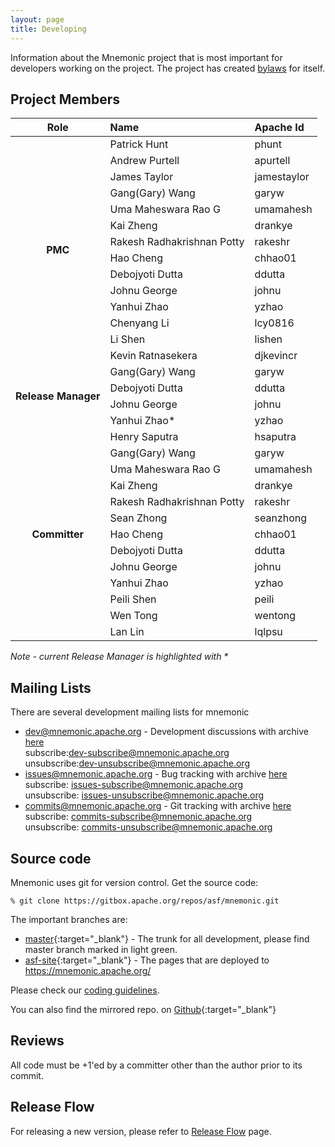```yaml
---
layout: page
title: Developing
---
```


Information about the Mnemonic project that is most important for
developers working on the project. The project has created
[bylaws](bylaws.html) for itself.

## Project Members

<table>
  <thead>
    <tr>
    <th style="text-align: center">Role</th>
      <th style="text-align: left">Name</th>
      <th style="text-align: left">Apache Id</th>
    </tr>
  </thead>
  <tbody>
    <tr>
      <td rowspan="14" style="text-align: center; font-weight:700">PMC</td>
      <td style="text-align: left">Patrick Hunt</td>
      <td style="text-align: left">phunt</td>
    </tr>
    <tr>
      <td style="text-align: left">Andrew Purtell</td>
      <td style="text-align: left">apurtell</td>
    </tr>
    <tr>
      <td style="text-align: left">James Taylor</td>
      <td style="text-align: left">jamestaylor</td>
    </tr>
    <tr>
      <td style="text-align: left">Gang(Gary) Wang</td>
      <td style="text-align: left">garyw</td>
    </tr>
    <tr>
      <td style="text-align: left">Uma Maheswara Rao G</td>
      <td style="text-align: left">umamahesh</td>
    </tr>
    <tr>
      <td style="text-align: left">Kai Zheng</td>
      <td style="text-align: left">drankye</td>
    </tr>
    <tr>
      <td style="text-align: left">Rakesh Radhakrishnan Potty</td>
      <td style="text-align: left">rakeshr</td>
    </tr>
    <tr>
      <td style="text-align: left">Hao Cheng</td>
      <td style="text-align: left">chhao01</td>
    </tr>
    <tr>
      <td style="text-align: left">Debojyoti Dutta</td>
      <td style="text-align: left">ddutta</td>
    </tr>
    <tr>
      <td style="text-align: left">Johnu George</td>
      <td style="text-align: left">johnu</td>
    </tr>
    <tr>
      <td style="text-align: left">Yanhui Zhao</td>
      <td style="text-align: left">yzhao</td>
    </tr>
        <tr>
      <td style="text-align: left">Chenyang Li</td>
      <td style="text-align: left">lcy0816</td>
    </tr>
    <tr>
      <td style="text-align: left">Li Shen</td>
      <td style="text-align: left">lishen</td>
    </tr>
    <tr>
      <td style="text-align: left">Kevin Ratnasekera</td>
      <td style="text-align: left">djkevincr</td>
    </tr>
    <tr>
      <td rowspan="4" style="text-align: center; font-weight:700">Release Manager</td>
      <td style="text-align: left">Gang(Gary) Wang</td>
      <td style="text-align: left">garyw</td>
    </tr>
    <tr>
      <td style="text-align: left">Debojyoti Dutta</td>
      <td style="text-align: left">ddutta</td>
    </tr>
    <tr>
      <td style="text-align: left">Johnu George</td>
      <td style="text-align: left">johnu</td>
    </tr>
    <tr>
      <td style="text-align: left">Yanhui Zhao*</td>
      <td style="text-align: left">yzhao</td>
    </tr>
    <tr>
      <td rowspan="13" style="text-align: center; font-weight:700">Committer</td>
      <td style="text-align: left">Henry Saputra</td>
      <td style="text-align: left">hsaputra</td>
    </tr>
    <tr>
      <td style="text-align: left">Gang(Gary) Wang</td>
      <td style="text-align: left">garyw</td>
    </tr>
    <tr>
      <td style="text-align: left">Uma Maheswara Rao G</td>
      <td style="text-align: left">umamahesh</td>
    </tr>
    <tr>
      <td style="text-align: left">Kai Zheng</td>
      <td style="text-align: left">drankye</td>
    </tr>
    <tr>
      <td style="text-align: left">Rakesh Radhakrishnan Potty</td>
      <td style="text-align: left">rakeshr</td>
    </tr>
    <tr>
      <td style="text-align: left">Sean Zhong</td>
      <td style="text-align: left">seanzhong</td>
    </tr>
    <tr>
      <td style="text-align: left">Hao Cheng</td>
      <td style="text-align: left">chhao01</td>
    </tr>
    <tr>
      <td style="text-align: left">Debojyoti Dutta</td>
      <td style="text-align: left">ddutta</td>
    </tr>
    <tr>
      <td style="text-align: left">Johnu George</td>
      <td style="text-align: left">johnu</td>
    </tr>
    <tr>
      <td style="text-align: left">Yanhui Zhao</td>
      <td style="text-align: left">yzhao</td>
    </tr>
    <tr>
      <td style="text-align: left">Peili Shen</td>
      <td style="text-align: left">peili</td>
    </tr>
    <tr>
      <td style="text-align: left">Wen Tong</td>
      <td style="text-align: left">wentong</td>
    </tr>
    <tr>
      <td style="text-align: left">Lan Lin</td>
      <td style="text-align: left">lqlpsu</td>
    </tr>
  </tbody>
</table>

<I>Note - current Release Manager is highlighted with *</I>


## Mailing Lists

There are several development mailing lists for mnemonic

* [dev@mnemonic.apache.org](mailto:dev@mnemonic.apache.org) - Development discussions
  with archive [here](https://mail-archives.apache.org/mod_mbox/mnemonic-dev/)<br/>
  subscribe:[dev-subscribe@mnemonic.apache.org](mailto:dev-subscribe@mnemonic.apache.org)<br/>
  unsubscribe:[dev-unsubscribe@mnemonic.apache.org](mailto:dev-unsubscribe@mnemonic.apache.org)
* [issues@mnemonic.apache.org](mailto:issues@mnemonic.apache.org) - Bug tracking
  with archive [here](https://mail-archives.apache.org/mod_mbox/mnemonic-issues/)<br/>
  subscribe: [issues-subscribe@mnemonic.apache.org](mailto:issues-subscribe@mnemonic.apache.org)<br/>
  unsubscribe: [issues-unsubscribe@mnemonic.apache.org](mailto:issues-unsubscribe@mnemonic.apache.org)<br/>
* [commits@mnemonic.apache.org](mailto:commits@mnemonic.apache.org) - Git tracking
  with archive [here](https://mail-archives.apache.org/mod_mbox/mnemonic-commits/)<br/>
  subscribe: [commits-subscribe@mnemonic.apache.org](mailto:commits@mnemonic.apache.org)<br/>
  unsubscribe: [commits-unsubscribe@mnemonic.apache.org](mailto:commits@mnemonic.apache.org)<br/>



## Source code

Mnemonic uses git for version control. Get the source code:

`% git clone https://gitbox.apache.org/repos/asf/mnemonic.git`

The important branches are:

* [master](https://gitbox.apache.org/repos/asf/mnemonic.git){:target="_blank"} -
  The trunk for all development, please find master branch marked in light green.
* [asf-site](https://gitbox.apache.org/repos/asf/mnemonic-site.git){:target="_blank"} -
  The pages that are deployed to https://mnemonic.apache.org/

Please check our [coding guidelines](coding).

You can also find the mirrored repo. on [Github](https://github.com/apache/mnemonic.git){:target="_blank"}

## Reviews

All code must be +1'ed by a committer other than the author prior to its
commit.


## Release Flow

For releasing a new version, please refer to [Release Flow](releaseflow.html) page.

